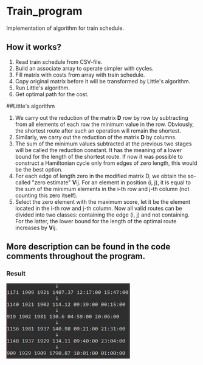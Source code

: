 # Train_program
Implementation of algorithm for train schedule.

## How it works?
1. Read train schedule from CSV-file.
2. Build an associate array to operate simpler with cycles.
3. Fill matrix with costs from array with train schedule.
4. Copy original matrix before it will be transformed by Little's algorithm.
5. Run Little's algorithm.
6. Get optimal path for the cost.

##Little's algorithm
1. We carry out the reduction of the matrix **D** row by row by subtracting from all elements of each row the minimum value in the row. Obviously, the shortest route after such an operation will remain the shortest.
2. Similarly, we carry out the reduction of the matrix **D** by columns.
3. The sum of the minimum values subtracted at the previous two stages will be called the reduction constant. It has the meaning of a lower bound for the length of the shortest route. If now it was possible to construct a Hamiltonian cycle only from edges of zero length, this would be the best option.
4. For each edge of length zero in the modified matrix D, we obtain the so-called "zero estimate" **V**ij. For an element in position (i, j), it is equal to the sum of the minimum elements in the i-th row and j-th column (not counting this zero itself).
5. Select the zero element with the maximum score, let it be the element located in the i-th row and j-th column. Now all valid routes can be divided into two classes: containing the edge (i, j) and not containing. For the latter, the lower bound for the length of the optimal route increases by **V**ij. 

## More description can be found in the code comments throughout the program.

### Result
![Test Image 1](1.png)
